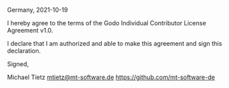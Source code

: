 Germany, 2021-10-19

I hereby agree to the terms of the Godo Individual Contributor License
Agreement v1.0.

I declare that I am authorized and able to make this agreement and sign this
declaration.

Signed,

Michael Tietz mtietz@mt-software.de https://github.com/mt-software-de
